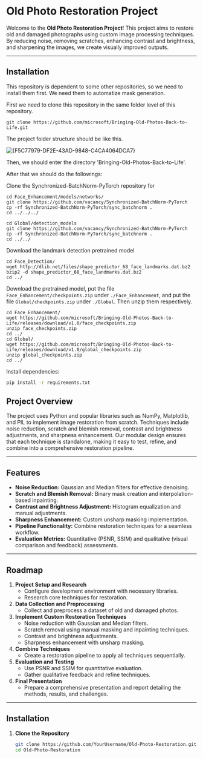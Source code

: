 # Old Photo Restoration Project

Welcome to the **Old Photo Restoration Project**! This project aims to restore old and damaged photographs using custom image processing techniques. By reducing noise, removing scratches, enhancing contrast and brightness, and sharpening the images, we create visually improved outputs.

---

## Installation

This repository is dependent to some other repositories, so we need to install them first. We need them to automatize mask generation.

First we need to clone this repository in the same folder level of this repository.
```
git clone https://github.com/microsoft/Bringing-Old-Photos-Back-to-Life.git
```

The project folder structure should be like this.

![{F5C77979-DF2E-43AD-9848-C4CA4064DCA7}](https://github.com/user-attachments/assets/460742d1-c7a7-4248-8ef5-752b863673b7)


Then, we should enter the directory 'Bringing-Old-Photos-Back-to-Life'.

After that we should do the followings:

Clone the Synchronized-BatchNorm-PyTorch repository for

```
cd Face_Enhancement/models/networks/
git clone https://github.com/vacancy/Synchronized-BatchNorm-PyTorch
cp -rf Synchronized-BatchNorm-PyTorch/sync_batchnorm .
cd ../../../
```

```
cd Global/detection_models
git clone https://github.com/vacancy/Synchronized-BatchNorm-PyTorch
cp -rf Synchronized-BatchNorm-PyTorch/sync_batchnorm .
cd ../../
```

Download the landmark detection pretrained model

```
cd Face_Detection/
wget http://dlib.net/files/shape_predictor_68_face_landmarks.dat.bz2
bzip2 -d shape_predictor_68_face_landmarks.dat.bz2
cd ../
```

Download the pretrained model, put the file `Face_Enhancement/checkpoints.zip` under `./Face_Enhancement`, and put the file `Global/checkpoints.zip` under `./Global`. Then unzip them respectively.

```
cd Face_Enhancement/
wget https://github.com/microsoft/Bringing-Old-Photos-Back-to-Life/releases/download/v1.0/face_checkpoints.zip
unzip face_checkpoints.zip
cd ../
cd Global/
wget https://github.com/microsoft/Bringing-Old-Photos-Back-to-Life/releases/download/v1.0/global_checkpoints.zip
unzip global_checkpoints.zip
cd ../
```

Install dependencies:

```bash
pip install -r requirements.txt
```


## **Project Overview**

The project uses Python and popular libraries such as NumPy, Matplotlib, and PIL to implement image restoration from scratch. Techniques include noise reduction, scratch and blemish removal, contrast and brightness adjustments, and sharpness enhancement. Our modular design ensures that each technique is standalone, making it easy to test, refine, and combine into a comprehensive restoration pipeline.

---

## **Features**
- **Noise Reduction:** Gaussian and Median filters for effective denoising.
- **Scratch and Blemish Removal:** Binary mask creation and interpolation-based inpainting.
- **Contrast and Brightness Adjustment:** Histogram equalization and manual adjustments.
- **Sharpness Enhancement:** Custom unsharp masking implementation.
- **Pipeline Functionality:** Combine restoration techniques for a seamless workflow.
- **Evaluation Metrics:** Quantitative (PSNR, SSIM) and qualitative (visual comparison and feedback) assessments.

---

## **Roadmap**
1. **Project Setup and Research**
   - Configure development environment with necessary libraries.
   - Research core techniques for restoration.
2. **Data Collection and Preprocessing**
   - Collect and preprocess a dataset of old and damaged photos.
3. **Implement Custom Restoration Techniques**
   - Noise reduction with Gaussian and Median filters.
   - Scratch removal using manual masking and inpainting techniques.
   - Contrast and brightness adjustments.
   - Sharpness enhancement with unsharp masking.
4. **Combine Techniques**
   - Create a restoration pipeline to apply all techniques sequentially.
5. **Evaluation and Testing**
   - Use PSNR and SSIM for quantitative evaluation.
   - Gather qualitative feedback and refine techniques.
6. **Final Presentation**
   - Prepare a comprehensive presentation and report detailing the methods, results, and challenges.

---

## **Installation**

1. **Clone the Repository**
   ```bash
   git clone https://github.com/YourUsername/Old-Photo-Restoration.git
   cd Old-Photo-Restoration
